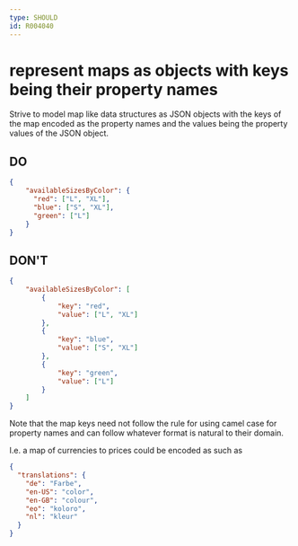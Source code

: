 ```yaml
---
type: SHOULD
id: R004040
---
```


# represent maps as objects with keys being their property names

Strive to model map like data structures as JSON objects with the keys of the map encoded as the property names and the values being the property values of the JSON object.

## DO

````json
{
    "availableSizesByColor": {
      "red": ["L", "XL"],
      "blue": ["S", "XL"],
      "green": ["L"]
    }
}
````

## DON'T

````json
{
    "availableSizesByColor": [
        {
            "key": "red",
            "value": ["L", "XL"]
        },
        {
            "key": "blue",
            "value": ["S", "XL"]
        },
        {
            "key": "green",
            "value": ["L"]
        }
    ]
}
````

Note that the map keys need not follow the rule for using camel case for property names and can follow whatever format is
natural to their domain.

I.e. a map of currencies to prices could be encoded as such
as

```json
{
  "translations": {
    "de": "Farbe",
    "en-US": "color",
    "en-GB": "colour",
    "eo": "koloro",
    "nl": "kleur"
  }
}
```
